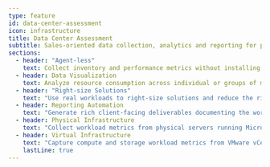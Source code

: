 ```yaml
---
type: feature
id: data-center-assessment
icon: infrastructure
title: Data Center Assessment
subtitle: Sales-oriented data collection, analytics and reporting for physical and virtual infrastructure.
sections:
  - header: "Agent-less"
    text: Collect inventory and performance metrics without installing agents on target systems.
  - header: Data Visualization
    text: Analyze resource consumption across individual or groups of machines and storage volumes.
  - header: "Right-size Solutions"
    text: "Use real workloads to right-size solutions and reduce the risk of misquoting and under- or over-provisioning."
  - header: Reporting Automation
    text: "Generate rich client-facing deliverables documenting the workload assessment and justifying capacity requirements."
  - header: Physical Infrastructure
    text: "Collect workload metrics from physical servers running Microsoft Windows and Linux operating systems."
  - header: Virtual Infrastructure
    text: "Capture compute and storage workload metrics from VMware vCenter, VMware ESX or Microsoft Hyper-V."
    lastLine: true
---
```

